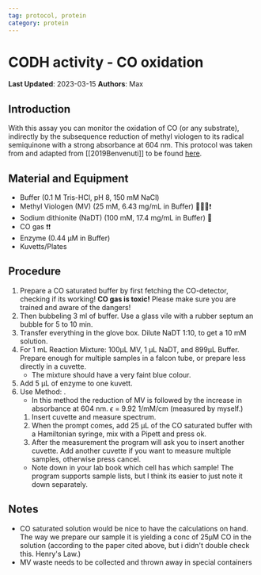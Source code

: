 ```yaml
---
tag: protocol, protein
category: protein
---
```

# CODH activity - CO oxidation

**Last Updated**: 2023-03-15
**Authors**: Max

## Introduction
With this assay you can monitor the oxidation of CO (or any substrate), indirectly by the subsequence reduction of methyl viologen to its radical semiquinone with a strong absorbance at 604 nm. This protocol was taken from and adapted from [[2019Benvenuti]] to be found [here](https://doi.org/10.1016/j.bbabio.2020.148188).

## Material and Equipment

- Buffer (0.1 M Tris-HCl, pH 8, 150 mM NaCl)
- Methyl Viologen (MV) (25 mM, 6.43 mg/mL in Buffer) 🥼🥽🧤❗
- Sodium dithionite (NaDT) (100 mM, 17.4 mg/mL in Buffer) 🥽
- CO gas ❗❗
- Enzyme (0.44 µM in Buffer)
- Kuvetts/Plates

## Procedure
1. Prepare a CO saturated buffer by first fetching the CO-detector, checking if its working! **CO gas is toxic!** Please make sure you are trained and aware of the dangers!
2. Then bubbeling 3 ml of buffer. Use a glass vile with a rubber septum an bubble for 5 to 10 min. 
3. Transfer everything in the glove box. Dilute NaDT 1:10, to get a 10 mM solution.
4. For 1 mL Reaction Mixture: 100µL MV, 1 µL NaDT, and 899µL Buffer. Prepare enough for multiple samples in a falcon tube, or prepare less directly in a cuvette.
	- The mixture should have a very faint blue colour.
5. Add 5 µL of enzyme to one kuvett.
6. Use Method:                    . 
	- In this method the reduction of MV is followed by the increase in absorbance at 604 nm. $\epsilon$  = 9.92 1/mM/cm (measured by myself.)
	1. Insert cuvette and measure spectrum.
	2. When the prompt comes, add 25 µL of the CO saturated buffer with a Hamiltonian syringe, mix with a Pipett and press ok.
	3. After the measurement the program will ask you to insert another cuvette. Add another cuvette if you want to measure multiple samples, otherwise press cancel.
	- Note down in your lab book which cell has which sample! The program supports sample lists, but I think its easier to just note it down separately.

## Notes
- CO saturated solution would be nice to have the calculations on hand. The way we prepare our sample it is yielding a conc of 25µM CO in the solution (according to the paper cited above, but i didn't double check this. Henry's Law.)
- MV waste needs to be collected and thrown away in special containers